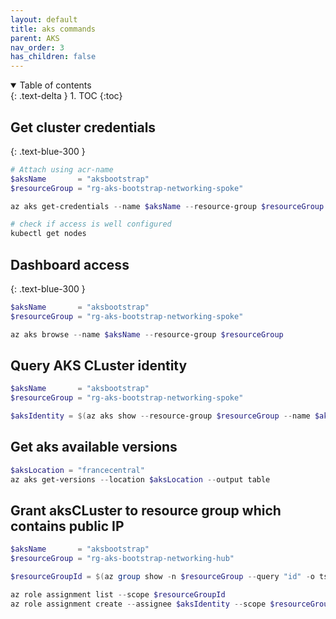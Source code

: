 ```yaml
---
layout: default
title: aks commands
parent: AKS
nav_order: 3
has_children: false
---
```


<details open markdown="block">
  <summary>
    Table of contents
  </summary>
  {: .text-delta }
1. TOC
{:toc}
</details>

## Get cluster credentials
{: .text-blue-300 }

``` powershell
# Attach using acr-name
$aksName       = "aksbootstrap"
$resourceGroup = "rg-aks-bootstrap-networking-spoke"

az aks get-credentials --name $aksName --resource-group $resourceGroup --overwrite-existing 

# check if access is well configured
kubectl get nodes

```

## Dashboard access
{: .text-blue-300 }

``` powershell
$aksName       = "aksbootstrap"
$resourceGroup = "rg-aks-bootstrap-networking-spoke"

az aks browse --name $aksName --resource-group $resourceGroup
```

## Query AKS CLuster identity

``` powershell
$aksName       = "aksbootstrap"
$resourceGroup = "rg-aks-bootstrap-networking-spoke"

$aksIdentity = $(az aks show --resource-group $resourceGroup --name $aksName --query "identity.principalId" -o tsv)
```

## Get aks available versions

``` powershell
$aksLocation = "francecentral"
az aks get-versions --location $aksLocation --output table
```

## Grant aksCLuster to resource group which contains public IP

``` powershell
$aksName       = "aksbootstrap"
$resourceGroup = "rg-aks-bootstrap-networking-hub"

$resourceGroupId = $(az group show -n $resourceGroup --query "id" -o tsv)

az role assignment list --scope $resourceGroupId
az role assignment create --assignee $aksIdentity --scope $resourceGroupId --role "Network Contributor"
```
